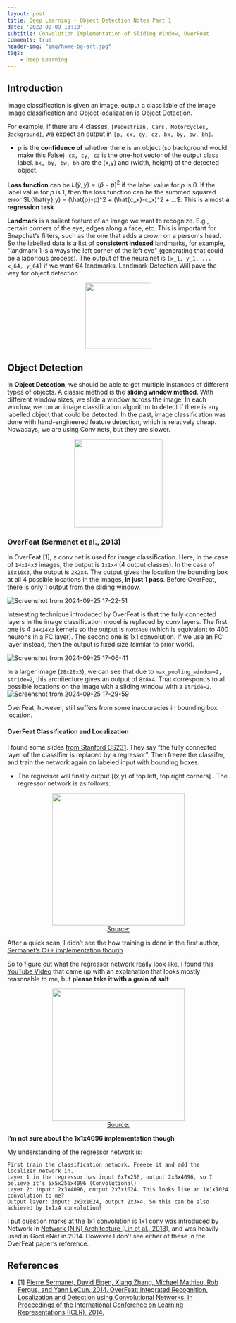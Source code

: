 ```yaml
---
layout: post
title: Deep Learning - Object Detection Notes Part 1
date: '2022-02-09 13:19'
subtitle: Convolution Implementation of Sliding Window, OverFeat
comments: true
header-img: "img/home-bg-art.jpg"
tags:
    - Deep Learning
---
```


## Introduction

Image classification is given an image, output a class lable of the image
Image classification and Object localization is Object Detection.

For example, if there are 4 classes, `[Pedestrian, Cars, Motorcycles, Background]`, we expect an output in `[p, cx, cy, cz, bx, by, bw, bh]`.

- p is the **confidence of** whether there is an object (so background would make this False). `cx, cy, cz` is the one-hot vector of the output class label. `bx, by, bw, bh` are the (x,y) and (width, height) of the detected object.

**Loss function** can be $L(\hat{y},y) = (\hat{p}-p)^2$ if the label value for $p$ is 0. If the label value for $p$ is 1, then the loss function can be the summed squared error $L(\hat{y},y) = (\hat{p}-p)^2 + (\hat{c_x}-c_x)^2 + ...$. This is almost **a regression task**

**Landmark** is a salient feature of an image we want to recognize. E.g., certain corners of the eye, edges along a face, etc. This is important for Snapchat's filters, such as the one that adds a crown on a person's head. So the labelled data is a list of **consistent indexed** landmarks, for example, "landmark 1 is always the left corner of the left eye" (generating that could be a laborious process). The output of the neuralnet is `[x_1, y_1, ... x_64, y_64]` if we want 64 landmarks. Landmark Detection Will pave the way for object detection

<div style="text-align: center;">
<p align="center">
    <figure>
        <img src="https://github.com/user-attachments/assets/1bef1087-5ffb-40a4-a87e-b749913a526b" height="150" alt=""/>
    </figure>
</p>
</div>

## Object Detection

In **Object Detection**, we should be able to get multiple instances of different types of objects. A classic method is the **sliding window method**. With different window sizes, we slide a window across the image. In each window, we run an image classification algorithm to detect if there is any labelled object that could be detected. In the past, image classification was done with hand-engineered feature detection, which is relatively cheap. Nowadays, we are using Conv nets, but they are slower.

<div style="text-align: center;">
<p align="center">
    <figure>
        <img src="https://github.com/user-attachments/assets/67adfade-3f8c-491c-8953-ba66cca7e1fe" height="200" alt=""/>
    </figure>
</p>
</div>

### OverFeat (Sermanet et al., 2013)

In OverFeat [1], a conv net is used for image classification. Here, in the case of `14x14x3` images, the output is `1x1x4` (4 output classes). In the case of `16x16x3`, the output is `2x2x4`. The output gives the location the bounding box at all 4 possible locations in the images, **in just 1 pass**. Before OverFeat, there is only 1 output from the sliding window.

![Screenshot from 2024-09-25 17-22-51](https://github.com/user-attachments/assets/1d4ca366-5ea4-46fd-8b45-32b940c66599)

Interesting technique introduced by OverFeat is that the fully connected layers in the image classification model is replaced by conv layers. The first one is 4 `14x14x3` kernels so the output is `nxnx400` (which is equivalent to 400 neurons in a FC layer). The second one is 1x1 convolution. If we use an FC layer instead, then the output is fixed size (similar to prior work).

![Screenshot from 2024-09-25 17-06-41](https://github.com/user-attachments/assets/69abd2f1-749c-4134-a6c3-fa4acdb44efb)

In a larger image (`28x28x3`), we can see that due to `max_pooling_window=2, stride=2`, this architecture gives an output of `8x8x4`. That corresponds to all possible locations on the image with a sliding window with a `stride=2`.
![Screenshot from 2024-09-25 17-29-59](https://github.com/user-attachments/assets/8ab14392-f1ec-47df-acc3-4e270d088e77)

OverFeat, however, still suffers from some inaccuracies in bounding box location.

#### OverFeat Classification and Localization

I found some slides [from Stanford CS231](http://vision.stanford.edu/teaching/cs231b_spring1415/slides/overfeat_eric.pdf). They say “the fully connected layer of the classifier is replaced by a regressor”. Then freeze the classifer, and train the network again on labeled input with bounding boxes.

- The regressor will finally output [(x,y) of top left, top right corners] .  The regressor network is as follows:

<div style="text-align: center;">
<p align="center">
    <figure>
        <img src="https://global.discourse-cdn.com/dlai/original/3X/4/3/43219e22c2ccfb4f44e6c50f0f7546e883f17906.png" height="300" alt=""/>
        <figcaption><a href="">Source: </a></figcaption>
    </figure>
</p>
</div>

After a quick scan, I didn’t see the how training is done in the first author, [Sermanet’s C++ implementation though](https://github.dev/sermanet/OverFeat/tree/master/src)

So to figure out what the regressor network really look like, I found this [YouTube Video](https://www.youtube.com/watch?app=desktop&v=JKTzkcaWfuk) that came up with an explanation that looks mostly reasonable to me, but **please take it with a grain of salt**

<div style="text-align: center;">
<p align="center">
    <figure>
        <img src="https://global.discourse-cdn.com/dlai/original/3X/2/c/2c2240374e33ab56c77d6d555b1e34e31034626e.png" height="300" alt=""/>
        <figcaption><a href="">Source: </a></figcaption>
    </figure>
</p>
</div>

**I’m not sure about the 1x1x4096 implementation though**

My understanding of the regressor network is:

    First train the classification network. Freeze it and add the localizer network in.
    Layer 1 in the regressor has input 6x7x256, output 2x3x4096, so I believe it’s 5x5x256x4096 (Convolutional)
    Layer 2: input: 2x3x4096, output 2x3x1024. This looks like an 1x1x1024 convolution to me?
    Output layer: input: 2x3x1024, output 2x3x4. So this can be also achieved by 1x1x4 convolution?

I put question marks at the 1x1 convolution is 1x1 conv was introduced by Network In [Network (NiN) Architecture (Lin et al., 2013)](http://d2l.ai/chapter_convolutional-modern/nin.html), and was heavily used in GooLeNet in 2014. However I don’t see either of these in the OverFeat paper’s reference.

## References

- [1] [Pierre Sermanet, David Eigen, Xiang Zhang, Michael Mathieu, Rob Fergus, and Yann LeCun. 2014. OverFeat: Integrated Recognition, Localization and Detection using Convolutional Networks. In Proceedings of the International Conference on Learning Representations (ICLR), 2014.](https://arxiv.org/pdf/1312.6229)
